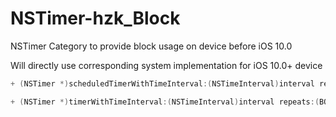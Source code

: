 # NSTimer-hzk_Block
NSTimer Category to provide block usage on device before iOS 10.0

Will directly use corresponding system implementation for iOS 10.0+ device

```objective-c
+ (NSTimer *)scheduledTimerWithTimeInterval:(NSTimeInterval)interval repeats:(BOOL)repeats block:(void (^)(NSTimer *timer))block;
```

```objective-c
+ (NSTimer *)timerWithTimeInterval:(NSTimeInterval)interval repeats:(BOOL)repeats block:(void (^)(NSTimer *timer))block;
```
